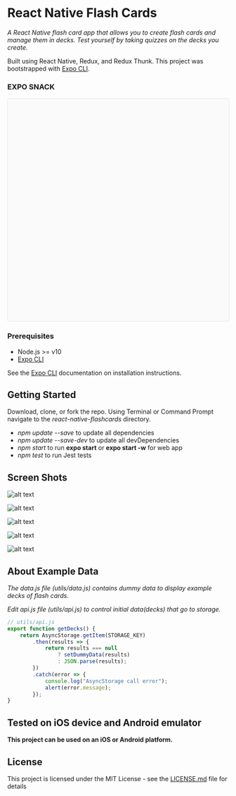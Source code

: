 # React Native Flash Cards

_A React Native flash card app that allows you to create flash cards and manage them in decks. Test yourself by taking quizzes on the decks you create._

Built using React Native, Redux, and Redux Thunk.
This project was bootstrapped with [Expo CLI](https://github.com/expo/expo-cli).

### EXPO SNACK

<div data-snack-id="@git/github.com/tone4hook/react-native-flashcards" data-snack-platform="ios" data-snack-preview="true" data-snack-theme="light" style="overflow:hidden;background:#fafafa;border:1px solid rgba(0,0,0,.08);border-radius:4px;height:505px;width:100%"></div>
<script async src="https://snack.expo.io/embed.js"></script>

### Prerequisites

-   Node.js >= v10
-   [Expo CLI](https://docs.expo.io/versions/latest/workflow/expo-cli)

See the [Expo CLI](https://docs.expo.io/versions/latest/workflow/expo-cli) documentation on installation instructions.

## Getting Started

Download, clone, or fork the repo.
Using Terminal or Command Prompt navigate to the _react-native-flashcards_ directory.

-   _npm update --save_ to update all dependencies
-   _npm update --save-dev_ to update all devDependencies
-   _npm start_ to run **expo start** or **expo start -w** for web app
-   _npm test_ to run Jest tests

## Screen Shots

![alt text](https://github.com/tone4hook/react-native-flashcards/raw/master/screenshots/home.jpg "Home Screen")

![alt text](https://github.com/tone4hook/react-native-flashcards/raw/master/screenshots/deck.jpg "Deck Screen")

![alt text](https://github.com/tone4hook/react-native-flashcards/raw/master/screenshots/new-card.jpg "Add Card Screen")

![alt text](https://github.com/tone4hook/react-native-flashcards/raw/master/screenshots/quiz.jpg "Quiz Screen")

![alt text](https://github.com/tone4hook/react-native-flashcards/raw/master/screenshots/new-deck.jpg "Add New Deck Screen")

## About Example Data

_The data.js file (utils/data.js) contains dummy data to display example decks of flash cards._

_Edit api.js file (utils/api.js) to control initial data(decks) that go to storage._

```javascript
// utils/api.js
export function getDecks() {
    return AsyncStorage.getItem(STORAGE_KEY)
        .then(results => {
            return results === null
                ? setDummyData(results)
                : JSON.parse(results);
        })
        .catch(error => {
            console.log("AsyncStorage call error");
            alert(error.message);
        });
}
```

## Tested on iOS device and Android emulator

**This project can be used on an iOS or Android platform.**

## License

This project is licensed under the MIT License - see the [LICENSE.md](LICENSE.md) file for details
